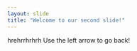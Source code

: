 ```yaml
---
layout: slide
title: "Welcome to our second slide!"
---
```

hrehrrhrhrh
Use the left arrow to go back!
